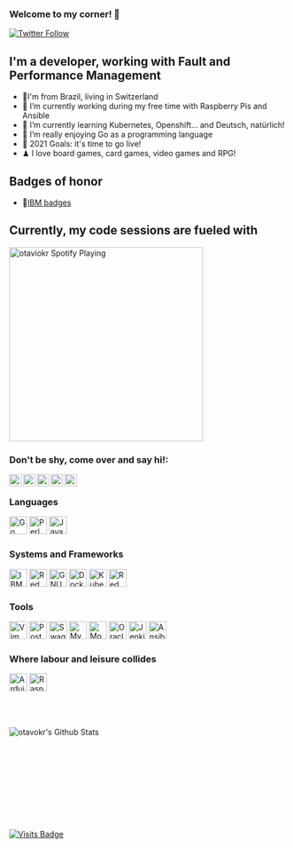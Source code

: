 ### Welcome to my corner! 👋

[![Twitter Follow](https://img.shields.io/twitter/follow/okrofatto?color=1DA1F2&logo=twitter&style=for-the-badge)](https://twitter.com/intent/follow?original_referer=https%3A%2F%2Fgithub.com%2Fotaviokr&screen_name=okrofatto)

## I'm a developer, working with Fault and Performance Management

- 🚂I'm from Brazil, living in Switzerland
- 🔭 I’m currently working during my free time with Raspberry Pis and Ansible
- 🧠 I’m currently learning Kubernetes, Openshift... and Deutsch, natürlich!
- 👯 I’m really enjoying Go as a programming language
- 🥅 2021 Goals: it's time to go live!
- ♟ I love board games, card games, video games and RPG!

## Badges of honor
- 🏅[IBM badges][ibm_badges]

## Currently, my code sessions are fueled with
[<img src="https://novatorem.otaviokr.vercel.app/api/spotify" alt="otaviokr Spotify Playing" width=350 />](https://open.spotify.com/user/12166119813)

### Don't be shy, come over and say hi!:

[<img align="left" alt="otaviokr | YouTube" width="22px" src="https://cdn.jsdelivr.net/npm/simple-icons@v3/icons/youtube.svg" />][youtube]
[<img align="left" alt="okrofatto | Twitter" width="22px" src="https://cdn.jsdelivr.net/npm/simple-icons@v3/icons/twitter.svg" />][twitter]
[<img align="left" alt="otaviorofatto | LinkedIn" width="22px" src="https://cdn.jsdelivr.net/npm/simple-icons@v3/icons/linkedin.svg" />][linkedin]
[<img align="left" alt="otaviokr | Instagram" width="22px" src="https://cdn.jsdelivr.net/npm/simple-icons@v3/icons/instagram.svg" />][instagram]
[<img align="left" alt="otaviokr | Twitch" width="22px" src="https://cdn.jsdelivr.net/npm/simple-icons@v3/icons/twitch.svg" />][twitch]

<br />

### Languages

[<img alt="Go Language" height="32" width="32" src="https://cdn.jsdelivr.net/npm/simple-icons@v3/icons/go.svg" />][golang]
[<img alt="Perl" height="32" width="32" src="https://cdn.jsdelivr.net/npm/simple-icons@v3/icons/perl.svg" />][perl]
[<img alt="Java" height="32" width="32" src="https://cdn.jsdelivr.net/npm/simple-icons@v3/icons/java.svg" />][java]

### Systems and Frameworks
[<img alt="IBM" height="32" width="32" src="https://cdn.jsdelivr.net/npm/simple-icons@v3/icons/ibm.svg" />][ibm]
[<img alt="Red Hat Enterprise Linux" height="32" width="32" src="https://cdn.jsdelivr.net/npm/simple-icons@v3/icons/redhat.svg" />][redhat]
[<img alt="GNU Bash" height="32" width="32" src="https://cdn.jsdelivr.net/npm/simple-icons@v3/icons/gnubash.svg" />][bash]
[<img alt="Docker" height="32" width="32" src="https://cdn.jsdelivr.net/npm/simple-icons@v3/icons/docker.svg" />][docker]
[<img alt="Kubernetes" height="32" width="32" src="https://cdn.jsdelivr.net/npm/simple-icons@v3/icons/kubernetes.svg" />][kubernetes]
[<img alt="Red Hat OpenShift" height="32" width="32" src="https://cdn.jsdelivr.net/npm/simple-icons@v3/icons/redhatopenshift.svg" />][openshift]

### Tools
[<img alt="Vim" height="32" width="32" src="https://cdn.jsdelivr.net/npm/simple-icons@v3/icons/vim.svg" />][vim]
[<img alt="Postman" height="32" width="32" src="https://cdn.jsdelivr.net/npm/simple-icons@v3/icons/postman.svg" />][postman]
[<img alt="Swagger" height="32" width="32" src="https://cdn.jsdelivr.net/npm/simple-icons@v3/icons/swagger.svg" />][swagger]
[<img alt="MySQL" height="32" width="32" src="https://cdn.jsdelivr.net/npm/simple-icons@v3/icons/mysql.svg" />][mysql]
[<img alt="MongoDB" height="32" width="32" src="https://cdn.jsdelivr.net/npm/simple-icons@v3/icons/mongodb.svg" />][mongodb]
[<img alt="Oracle" height="32" width="32" src="https://cdn.jsdelivr.net/npm/simple-icons@v3/icons/oracle.svg" />][oracle]
[<img alt="Jenkins" height="32" width="32" src="https://cdn.jsdelivr.net/npm/simple-icons@v3/icons/jenkins.svg" />][jenkins]
[<img alt="Ansible" height="32" width="32" src="https://cdn.jsdelivr.net/npm/simple-icons@v3/icons/ansible.svg" />][ansible]

### Where labour and leisure collides
[<img alt="Arduino" height="32" width="32" src="https://cdn.jsdelivr.net/npm/simple-icons@v3/icons/arduino.svg" />][arduino]
[<img alt="Raspberry Pi" height="32" width="32" src="https://cdn.jsdelivr.net/npm/simple-icons@v3/icons/raspberrypi.svg" />][reapberrypi]

<br />
<br />

<p><img align="left" alt="otavokr's Github Stats" src="https://github-readme-stats.otaviokr.vercel.app/api?username=otaviokr&show_icons=true&theme=react" /></p>

<br/>
<br/>
<br/>
<br/>
<br/>
<br/>
<br/>
<br/>
<br/>
<br/>

[![Visits Badge](https://badges.pufler.dev/visits/otaviokr/topological-sort)](https://badges.pufler.dev)

[twitter-bot-repo]: https://github/com/otaviokr
[twitter]: https://twitter.com/okrofatto
[youtube]: https://www.youtube.com/channel/UCaMqdRlvRRFwmOmzc6TfRSw
[instagram]: https://www.instagram.com/otaviokr/
[linkedin]: https://www.linkedin.com/in/otaviorofatto/
[twitch]: https://www.twitch.tv/otavio_kr

[ibm_badges]: https://www.youracclaim.com/users/otaviokr/badges

[golang]: https://golang.org
[perl]: https://perl.org
[java]: https://java.com
[ibm]: https://ibm.com
[redhat]: https://redhat.com
[bash]: https://gnu.org/software/bash
[docker]: https://docker.com
[kubernetes]: https://kubernetes.io
[openshift]: https://openshift.com
[vim]: https://vim.org
[postman]: https://postman.com
[swagger]: https://swagger.io
[mysql]: https://mysql.com
[mongodb]: https://mongodb.com
[oracle]: https://oracle.com
[jenkins]: https://jenkins.io
[ansible]: https://ansible.com
[arduino]: https://arduino.cc
[reapberrypi]: https://raspberrypi.org
